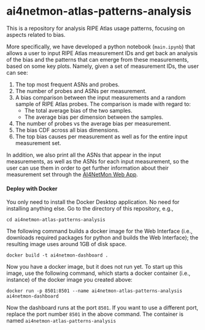 # ai4netmon-atlas-patterns-analysis
This is a repository for analysis RIPE Atlas usage patterns, focusing on aspects related to bias.

More specifically, we have developed a python notebook (`main.ipynb`) that allows a user to input RIPE Atlas measurement IDs and get back an analysis of the bias and the patterns that can emerge from these measurements, based on some key plots. Namely, given a set of measurement IDs, the user can see:

1) The top most frequent ASNs and probes.
2) The number of probes and ASNs per measurement.
3) A bias comparison between the input measurements and a random sample of RIPE Atlas probes. The comparison is made with regard to:
    * The total average bias of the two samples.
    * The average bias per dimension between the samples.
4) The number of probes vs the average bias per measurement.
5) The bias CDF across all bias dimensions.
6) The top bias causes per measurement as well as for the entire input measurement set.

In addition, we also print all the ASNs that appear in the input measurements, as well as the ASNs for each input measurement, so the user can use them in order to get further information about their measurement set through the [AI4NetMon Web App](https://app-ai4netmon.csd.auth.gr/).


#### Deploy with Docker
You only need to install the Docker Desktop application. No need for installing anything else.
Go to the directory of this repository, e.g., 
```
cd ai4netmon-atlas-patterns-analysis
```
The following command builds a docker image for the Web Interface (i.e., downloads required packages for python and builds the Web Interface); the resulting image uses around 1GB of disk space.
```
docker build -t ai4netmon-dashboard .

```
Now you have a docker image, but it does not run yet. To start up this image, use the following command, which starts a docker container (i.e., instance) of the docker image you created above:  
```
docker run -p 8501:8501 --name ai4netmon-atlas-patterns-analysis ai4netmon-dashboard

```
Now the dashboard runs at the port `8501`. If you want to use a different port, replace the port number `8501` in the above command. The container is named `ai4netmon-atlas-patterns-analysis`